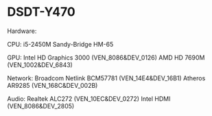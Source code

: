 DSDT-Y470
=========

Hardware:

CPU:
	i5-2450M Sandy-Bridge HM-65

GPU:
	Intel HD Graphics 3000 (VEN_8086&DEV_0126)
	AMD HD 7690M (VEN_1002&DEV_6843)

Network:
	Broadcom Netlink BCM57781 (VEN_14E4&DEV_16B1)
	Atheros AR9285 (VEN_168C&DEV_002B)

Audio:
	Realtek ALC272 (VEN_10EC&DEV_0272)
	Intel HDMI (VEN_8086&DEV_2805)